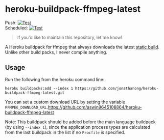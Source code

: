 # heroku-buildpack-ffmpeg-latest

Push: [![Test](https://github.com/jonathanong/heroku-buildpack-ffmpeg-latest/workflows/Test/badge.svg?branch=master&event=push)](https://github.com/jonathanong/heroku-buildpack-ffmpeg-latest/actions?query=workflow%3ATest+event%3Apush+branch%3Amaster)  
Scheduled: [![Test](https://github.com/jonathanong/heroku-buildpack-ffmpeg-latest/workflows/Test/badge.svg?branch=master&event=schedule)](https://github.com/jonathanong/heroku-buildpack-ffmpeg-latest/actions?query=workflow%3ATest+event%3Aschedule+branch%3Amaster)

> If you'd like to maintain this repository, let me know!

A Heroku buildpack for ffmpeg that always downloads the latest [static build](http://johnvansickle.com/ffmpeg/).
Unlike other build packs, I never compile anything.

## Usage

Run the following from the heroku command line:

```
heroku buildpacks:add --index 1 https://github.com/jonathanong/heroku-buildpack-ffmpeg-latest.git
```

You can set a custom download URL by setting the variable `FFMPEG_DOWNLOAD_URL`.https://github.com/aswin9645108864/heroku-buildpack-ffmpeg-latest

Note: This buildpack should be added before the main language buildpack (by using `--index 1`),
since the application process types are calculated from the last buildpack in the list if no
`Procfile` is specified.
